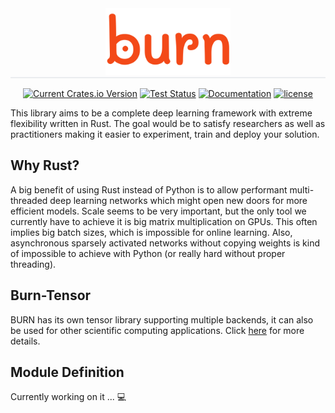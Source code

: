 <div align="center">
    <img src="./assets/logo-burn-full.png" width="200px"/>
    <div style="padding: 1px; background-color: #eaecef; margin-bottom: 16px" width="200px"/>
</div>

[![Current Crates.io Version](https://img.shields.io/crates/v/burn.svg)](https://crates.io/crates/burn)
[![Test Status](https://github.com/burn-rs/burn/actions/workflows/test-burn.yml/badge.svg)](https://github.com/burn-rs/burn/actions/workflows/test-burn.yml)
[![Documentation](https://docs.rs/burn/badge.svg)](https://docs.rs/burn-tensor)
[![license](https://shields.io/badge/license-MIT%2FApache--2.0-blue)](https://github.com/burn-rs/burn/blob/master/LICENSE)

<div align="left">

This library aims to be a complete deep learning framework with extreme flexibility written in Rust.
The goal would be to satisfy researchers as well as practitioners making it easier to experiment, train and deploy your solution.

## Why Rust?

A big benefit of using Rust instead of Python is to allow performant multi-threaded deep learning networks which might open new doors for more efficient models.
Scale seems to be very important, but the only tool we currently have to achieve it is big matrix multiplication on GPUs.
This often implies big batch sizes, which is impossible for online learning.
Also, asynchronous sparsely activated networks without copying weights is kind of impossible to achieve with Python (or really hard without proper threading).

## Burn-Tensor

BURN has its own tensor library supporting multiple backends, it can also be used for other scientific computing applications.
Click [here](./burn-tensor/) for more details.

## Module Definition

Currently working on it ... 💻
